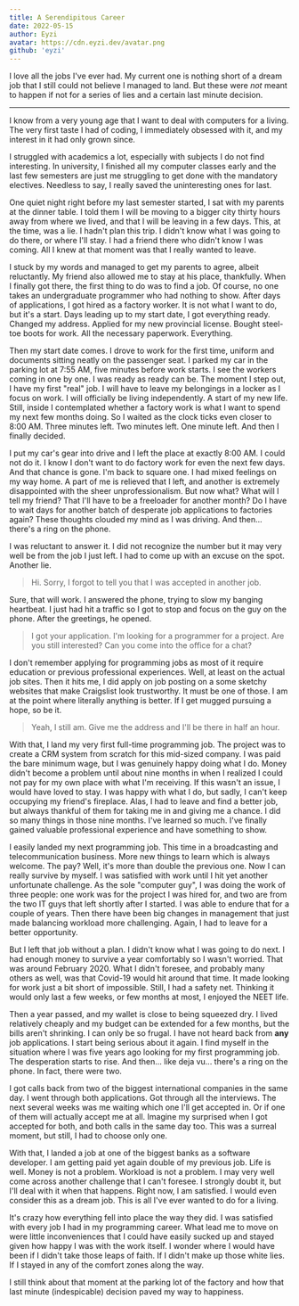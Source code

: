 ```yaml
---
title: A Serendipitous Career
date: 2022-05-15
author: Eyzi
avatar: https://cdn.eyzi.dev/avatar.png
github: 'eyzi'
---
```


I love all the jobs I've ever had. My current one is nothing short of a
dream job that I still could not believe I managed to land. But these
were *not* meant to happen if not for a series of lies and a certain
last minute decision.

---

I know from a very young age that I want to deal with computers for a
living. The very first taste I had of coding, I immediately obsessed
with it, and my interest in it had only grown since.

I struggled with academics a lot, especially with subjects I do not
find interesting. In university, I finished all my computer classes
early and the last few semesters are just me struggling to get done
with the mandatory electives. Needless to say, I really saved the
uninteresting ones for last.

One quiet night right before my last semester started, I sat with my
parents at the dinner table. I told them I will be moving to a bigger
city thirty hours away from where we lived, and that I will be leaving
in a few days. This, at the time, was a lie. I hadn't plan this trip. I
didn't know what I was going to do there, or where I'll stay. I had a
friend there who didn't know I was coming. All I knew at that moment
was that I really wanted to leave.

I stuck by my words and managed to get my parents to agree, albeit
reluctantly. My friend also allowed me to stay at his place,
thankfully. When I finally got there, the first thing to do was to find
a job. Of course, no one takes an undergraduate programmer who had
nothing to show. After days of applications, I got hired as a factory
worker. It is not what I want to do, but it's a start. Days leading up
to my start date, I got everything ready. Changed my address. Applied
for my new provincial license. Bought steel-toe boots for work. All the
necessary paperwork. Everything.

Then my start date comes. I drove to work for the first time, uniform
and documents sitting neatly on the passenger seat. I parked my car in
the parking lot at 7:55 AM, five minutes before work starts. I see the
workers coming in one by one. I was ready as ready can be. The moment I
step out, I have my first "real" job. I will have to leave my
belongings in a locker as I focus on work. I will officially be living
independently. A start of my new life. Still, inside I contemplated
whether a factory work is what I want to spend my next few months
doing. So I waited as the clock ticks even closer to 8:00 AM. Three
minutes left. Two minutes left. One minute left. And then I finally
decided.

I put my car's gear into drive and I left the place at exactly 8:00 AM.
I could not do it. I know I don't want to do factory work for even the
next few days. And that chance is gone. I'm back to square one. I had
mixed feelings on my way home. A part of me is relieved that I left,
and another is extremely disappointed with the sheer unprofessionalism.
But now what? What will I tell my friend? That I'll have to be a
freeloader for another month? Do I have to wait days for another batch
of desperate job applications to factories again? These thoughts
clouded my mind as I was driving. And then... there's a ring on the
phone.

I was reluctant to answer it. I did not recognize the number but it may
very well be from the job I just left. I had to come up with an excuse
on the spot. Another lie.

> Hi. Sorry, I forgot to tell you that I was accepted in another job.

Sure, that will work. I answered the phone, trying to slow my banging
heartbeat. I just had hit a traffic so I got to stop and focus on the
guy on the phone. After the greetings, he opened.

> I got your application. I'm looking for a programmer for a project.
Are you still interested? Can you come into the office for a chat?

I don't remember applying for programming jobs as most of it require
education or previous professional experiences. Well, at least on the
actual job sites. Then it hits me, I did apply on job posting on a some
sketchy websites that make Craigslist look trustworthy. It must be one
of those. I am at the point where literally anything is better. If I
get mugged pursuing a hope, so be it.

> Yeah, I still am. Give me the address and I'll be there in half an
hour.

With that, I land my very first full-time programming job. The project
was to create a CRM system from scratch for this mid-sized company. I
was paid the bare minimum wage, but I was genuinely happy doing what I
do. Money didn't become a problem until about nine months in when I
realized I could not pay for my own place with what I'm receiving. If
this wasn't an issue, I would have loved to stay. I was happy with what
I do, but sadly, I can't keep occupying my friend's fireplace. Alas, I
had to leave and find a better job, but always thankful of them for
taking me in and giving me a chance. I did so many things in those nine
months. I've learned so much. I've finally gained valuable professional
experience and have something to show.

I easily landed my next programming job. This time in a broadcasting
and telecommunication business. More new things to learn which is
always welcome. The pay? Well, it's more than double the previous one.
Now I can really survive by myself. I was satisfied with work until I
hit yet another unfortunate challenge. As the sole "computer guy", I
was doing the work of three people: one work was for the project I was
hired for, and two are from the two IT guys that left shortly after I
started. I was able to endure that for a couple of years. Then there
have been big changes in management that just made balancing workload
more challenging. Again, I had to leave for a better opportunity.

But I left that job without a plan. I didn't know what I was going to
do next. I had enough money to survive a year comfortably so I wasn't
worried. That was around February 2020. What I didn't foresee, and
probably many others as well, was that Covid-19 would hit around that
time. It made looking for work just a bit short of impossible. Still,
I had a safety net. Thinking it would only last a few weeks, or few
months at most, I enjoyed the NEET life.

Then a year passed, and my wallet is close to being squeezed dry. I
lived relatively cheaply and my budget can be extended for a few
months, but the bills aren't shrinking. I can only be so frugal. I
have not heard back from **any** job applications. I start being
serious about it again. I find myself in the situation where I was five
years ago looking for my first programming job. The desperation starts
to rise. And then... like deja vu... there's a ring on the phone. In
fact, there were two.

I got calls back from two of the biggest international companies in the
same day. I went through both applications. Got through all the
interviews. The next several weeks was me waiting which one I'll get
accepted in. Or if one of them will actually accept me at all. Imagine
my surprised when I got accepted for both, and both calls in the same
day too. This was a surreal moment, but still, I had to choose only
one.

With that, I landed a job at one of the biggest banks as a software
developer. I am getting paid yet again double of my previous job. Life
is well. Money is not a problem. Workload is not a problem. I may very
well come across another challenge that I can't foresee. I strongly
doubt it, but I'll deal with it when that happens. Right now, I am
satisfied. I would even consider this as a dream job. This is all I've
ever wanted to do for a living.

It's crazy how everything fell into place the way they did. I was
satisfied with every job I had in my programming career. What lead me
to move on were little inconveniences that I could have easily sucked
up and stayed given how happy I was with the work itself. I wonder
where I would have been if I didn't take those leaps of faith. If I
didn't make up those white lies. If I stayed in any of the comfort
zones along the way. 

I still think about that moment at the parking lot of the factory and
how that last minute (indespicable) decision paved my way to happiness.
